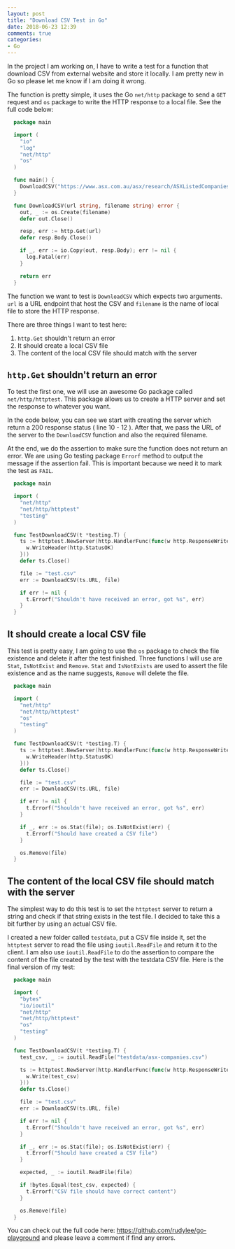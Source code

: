```yaml
---
layout: post
title: "Download CSV Test in Go"
date: 2018-06-23 12:39
comments: true
categories: 
- Go
---
```


In the project I am working on, I have to write a test for a function that download CSV from external website and store it locally. I am pretty new in Go so please let me know if I am doing it wrong.

The function is pretty simple, it uses the Go `net/http` package to send a `GET` request and `os` package to write the HTTP response to a local file. See the full code below:

```go
  package main

  import (
    "io"
    "log"
    "net/http"
    "os"
  )

  func main() {
    DownloadCSV("https://www.asx.com.au/asx/research/ASXListedCompanies.csv", "asx-companies.csv")
  }

  func DownloadCSV(url string, filename string) error {
    out, _ := os.Create(filename)
    defer out.Close()

    resp, err := http.Get(url)
    defer resp.Body.Close()

    if _, err := io.Copy(out, resp.Body); err != nil {
      log.Fatal(err)
    }

    return err
  }
```

The function we want to test is `DownloadCSV` which expects two arguments. `url` is a URL endpoint that host the CSV and `filename` is the name of local file to store the HTTP response.

There are three things I want to test here:

1. `http.Get` shouldn't return an error
2. It should create a local CSV file
3. The content of the local CSV file should match with the server

## `http.Get` shouldn't return an error

To test the first one, we will use an awesome Go package called `net/http/httptest`. This package allows us to create a HTTP server and set the response to whatever you want.

In the code below, you can see we start with creating the server which return a 200 response status ( line 10 - 12 ). After that, we pass the URL of the server to the `DownloadCSV` function and also the required filename. 

At the end, we do the assertion to make sure the function does not return an error. We are using Go testing package `Errorf` method to output the message if the assertion fail. This is important because we need it to mark the test as `FAIL`.

```go
  package main

  import (
    "net/http"
    "net/http/httptest"
    "testing"
  )

  func TestDownloadCSV(t *testing.T) {
    ts := httptest.NewServer(http.HandlerFunc(func(w http.ResponseWriter, r *http.Request) {
      w.WriteHeader(http.StatusOK)
    }))
    defer ts.Close()

    file := "test.csv"
    err := DownloadCSV(ts.URL, file)

    if err != nil {
      t.Errorf("Shouldn't have received an error, got %s", err)
    }
  }
```

## It should create a local CSV file

This test is pretty easy, I am going to use the `os` package to check the file existence and delete it after the test finished. Three functions I will use are  `Stat`, `IsNotExist` and `Remove`. `Stat` and `IsNotExists` are used to assert the file existence and as the name suggests, `Remove` will delete the file. 

```go
  package main

  import (
    "net/http"
    "net/http/httptest"
    "os"
    "testing"
  )

  func TestDownloadCSV(t *testing.T) {
    ts := httptest.NewServer(http.HandlerFunc(func(w http.ResponseWriter, r *http.Request) {
      w.WriteHeader(http.StatusOK)
    }))
    defer ts.Close()

    file := "test.csv"
    err := DownloadCSV(ts.URL, file)

    if err != nil {
      t.Errorf("Shouldn't have received an error, got %s", err)
    }

    if _, err := os.Stat(file); os.IsNotExist(err) {
      t.Errorf("Should have created a CSV file")
    }

    os.Remove(file)
  }
```

## The content of the local CSV file should match with the server

The simplest way to do this test is to set the `httptest` server to return a string and check if that string exists in the test file. I decided to take this a bit further by using an actual CSV file.

I created a new folder called `testdata`, put a CSV file inside it, set the `httptest` server to read the file using `ioutil.ReadFile` and return it to the client. I am also use `ioutil.ReadFile` to do the assertion to compare the content of the file created by the test with the testdata CSV file. Here is the final version of my test:

```go
  package main

  import (
    "bytes"
    "io/ioutil"
    "net/http"
    "net/http/httptest"
    "os"
    "testing"
  )

  func TestDownloadCSV(t *testing.T) {
    test_csv, _ := ioutil.ReadFile("testdata/asx-companies.csv")

    ts := httptest.NewServer(http.HandlerFunc(func(w http.ResponseWriter, r *http.Request) {
      w.Write(test_csv)
    }))
    defer ts.Close()

    file := "test.csv"
    err := DownloadCSV(ts.URL, file)

    if err != nil {
      t.Errorf("Shouldn't have received an error, got %s", err)
    }

    if _, err := os.Stat(file); os.IsNotExist(err) {
      t.Errorf("Should have created a CSV file")
    }

    expected, _ := ioutil.ReadFile(file)

    if !bytes.Equal(test_csv, expected) {
      t.Errorf("CSV file should have correct content")
    }

    os.Remove(file)
  }
```

You can check out the full code here: https://github.com/rudylee/go-playground and please leave a comment if find any errors.
